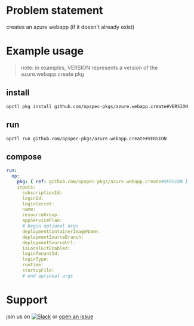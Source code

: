 # Problem statement
creates an azure webapp (if it doesn't already exist)

# Example usage

> note: in examples, VERSION represents a version of the azure.webapp.create pkg

## install

```shell
opctl pkg install github.com/opspec-pkgs/azure.webapp.create#VERSION
```

## run

```
opctl run github.com/opspec-pkgs/azure.webapp.create#VERSION
```

## compose

```yaml
run:
  op:
    pkg: { ref: github.com/opspec-pkgs/azure.webapp.create#VERSION }
    inputs:
      subscriptionId:
      loginId:
      loginSecret:
      name:
      resourceGroup:
      appServicePlan:
      # begin optional args
      deploymentContainerImageName:
      deploymentSourceBranch:
      deploymentSourceUrl:
      isLocalGitEnabled:
      loginTenantId:
      loginType:
      runtime:
      startupFile:
      # end optional args
```

# Support

join us on [![Slack](https://opspec-slackin.herokuapp.com/badge.svg)](https://opspec-slackin.herokuapp.com/)
or [open an issue](https://github.com/opspec-pkgs/azure.webapp.create/issues)
